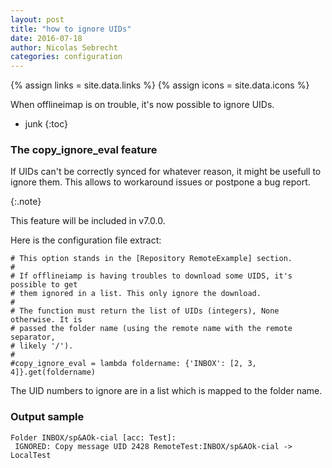 ```yaml
---
layout: post
title: "how to ignore UIDs"
date: 2016-07-18
author: Nicolas Sebrecht
categories: configuration
---
```


{% assign links = site.data.links %}
{% assign icons = site.data.icons %}


When offlineimap is on trouble, it's now possible to ignore UIDs.

<!--more-->

* junk
{:toc}


### The copy_ignore_eval feature

If UIDs can't be correctly synced for whatever reason, it might be usefull to
ignore them. This allows to workaround issues or postpone a bug report.

{:.note}

This feature will be included in v7.0.0.

Here is the configuration file extract:

```
# This option stands in the [Repository RemoteExample] section.
#
# If offlineiamp is having troubles to download some UIDS, it's possible to get
# them ignored in a list. This only ignore the download.
#
# The function must return the list of UIDs (integers), None otherwise. It is
# passed the folder name (using the remote name with the remote separator,
# likely '/').
#
#copy_ignore_eval = lambda foldername: {'INBOX': [2, 3, 4]}.get(foldername)
```

The UID numbers to ignore are in a list which is mapped to the folder name.

### Output sample

```
Folder INBOX/sp&AOk-cial [acc: Test]:
 IGNORED: Copy message UID 2428 RemoteTest:INBOX/sp&AOk-cial -> LocalTest
```

